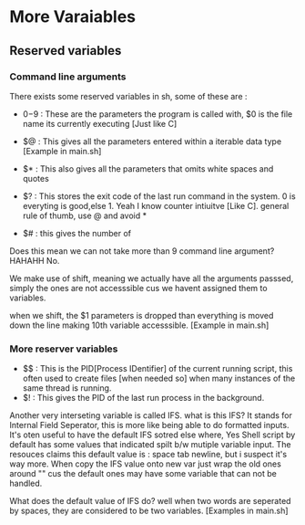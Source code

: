 # More Varaiables


## Reserved variables

### Command line arguments

There exists some reserved variables in sh, some of these are : 
- $0-$9 : These are the parameters the program is called with, $0 is the file name its currently 
  executing [Just like C]
- $@ : This gives all the parameters entered within a iterable data type [Example in main.sh]
- $\* : This also gives all the parameters that omits white spaces and quotes
- $? : This stores the exit code of the last run command in the system.
  0 is everyting is good,else 1. Yeah I know counter intiuitve [Like C].
general rule of thumb, use @ and avoid *

- $# : this gives the number of 

Does this mean we can not take more than 9 command line argument?HAHAHH No.

We make use of shift, meaning we actually have all the arguments passsed, simply the ones are not
accesssible cus we havent assigned them to variables.

when we shift, the $1 parameters is dropped than everything is moved down the line making 10th
variable accesssible. [Example in main.sh]

### More reserver variables

- $$ : This is the PID[Process IDentifier] of the current running script, this often used to create 
  files [when needed so] when many instances of the same thread is running.
- $! : This gives the PID of the last run process in the background.
 
Another very interseting variable is called IFS.
what is this IFS? It stands for Internal Field Seperator, this is more like being able to do 
formatted inputs. It's oten useful to have the default IFS sotred else where, Yes Shell script
by default has some values that indicated spilt b/w mutiple variable input.
The resouces claims this default value is : space tab newline, but i suspect it's way more.
When copy the IFS value onto new var just wrap the old ones around "" cus the default ones may have
some variable that can not be handled.

What does the default value of IFS do? well when two words are seperated by spaces, they are
considered to be two variables. [Examples in main.sh]
